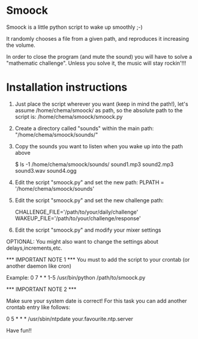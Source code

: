 Smoock
======

Smoock is a little python script to wake up smoothly ;-)

It randomly chooses a file from a given path, and reproduces it increasing the volume.

In order to close the program (and mute the sound) you will have to solve a "mathematic challenge". Unless you solve it, the music will stay rockin'!!!

Installation instructions
=========================

1) Just place the script wherever you want (keep in mind the path!), let's assume /home/chema/smoock/ as path, so the absolute path to the script is: /home/chema/smoock/smoock.py

2) Create a directory called "sounds" within the main path: "/home/chema/smoock/sounds/"

3) Copy the sounds you want to listen when you wake up into the path above

	$ ls -1 /home/chema/smoock/sounds/
	sound1.mp3
	sound2.mp3
	sound3.wav
	sound4.ogg


4) Edit the script "smoock.py" and set the new path: PLPATH = '/home/chema/smoock/sounds'


5) Edit the script "smoock.py" and set the new challenge path:

	CHALLENGE_FILE='/path/to/your/daily/challenge'
	WAKEUP_FILE='/path/to/your/challenge/response'


6) Edit the script "smoock.py" and modify your mixer settings


OPTIONAL: You might also want to change the settings about delays,increments,etc.


*** IMPORTANT NOTE 1 ***
You must to add the script to your crontab (or another daemon like cron)

Example: 0 7 * * 1-5 /usr/bin/python /path/to/smoock.py


*** IMPORTANT NOTE 2 ***

Make sure your system date is correct! For this task you can add another crontab entry like follows:


0 5 * * * /usr/sbin/ntpdate your.favourite.ntp.server


Have fun!!
